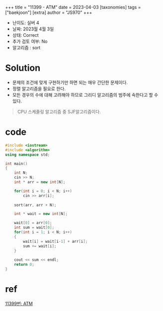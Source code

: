 +++
title = "11399 - ATM"
date = 2023-04-03
[taxonomies]
tags = ["baekjoon"]
[extra]
author = "JS970"
+++
- 난이도: 실버 4
- 날짜: 2023월 4월 3일
- 상태: Correct
- 추가 검토 여부: No
- 알고리즘 : sort

# Solution
- 문제의 조건에 맞게 구현하기만 하면 되는 매우 간단한 문제이다.
- 정렬 알고리즘을 필요로 한다.
- 모든 경우의 수에 대해 고려해야 하므로 그리디 알고리즘의 범주에 속한다고 할 수 있다.
> CPU 스케줄링 알고리즘 중 SJF알고리즘이다.
# code
```c++
#include <iostream>
#include <algorithm>
using namespace std;

int main()
{
    int N;
    cin >> N;
    int * arr = new int[N];

    for(int i = 0; i < N; i++)
        cin >> arr[i];
    
    sort(arr, arr + N);

    int * wait = new int[N];

    wait[0] = arr[0];
    int sum = wait[0];
    for(int i = 1; i < N; i++)
    {
        wait[i] = wait[i-1] + arr[i];
        sum += wait[i];
    }
    
    cout << sum << endl;
    return 0;
}
```

# ref
[11399번: ATM](https://www.acmicpc.net/problem/11399)